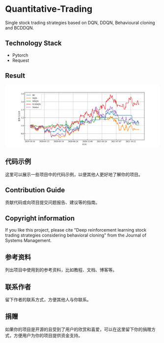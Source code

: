 # Quantitative-Trading
Single stock trading strategies based on DQN, DDQN, Behavioural cloning and BCDDQN. 

## Technology Stack

- Pytorch
- Request

## Result

![项目截图](https://github.com/1998-Chen/Quantitative-Trading/blob/main/Result/000001_SZ.svg)

## 代码示例

这里可以展示一些项目中的代码示例，以便其他人更好地了解你的项目。

## Contribution Guide

贡献代码或向项目提交问题报告、建议等的指南。

## Copyright information

If you like this project, please cite "Deep reinforcement learning stock trading strategies considering behavioral cloning" from the Journal of Systems Management.

## 参考资料

列出项目中使用到的参考资料，比如教程、文档、博客等。

## 联系作者

留下作者的联系方式，方便其他人与你联系。

## 捐赠

如果你的项目是开源的且受到了用户的欣赏和喜爱，可以在这里留下你的捐赠方式，方便用户为你的项目提供资金支持。
